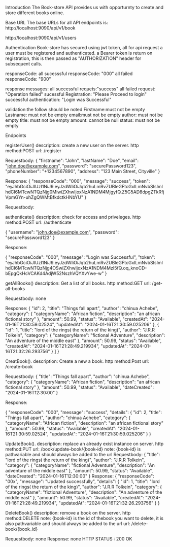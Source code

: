 Introduction
The Book-store API provides us with opporturnty to create and store different books online.

Base URL
The base URLs for all API endpoints is: 
http://localhost:9090/api/v1/book


http://localhost:9090/api/v1/users


Authentication
Book-store has secured using jwt token, all for api request a user must be registered and authenticated.
a Bearer token is return on registration, this is then passed as "AUTHORIZATION" header for subsequent calls.


responseCode:
all sucesssful responseCode: "000"
all failed responseCode: "900"

response messages:
all successful requets:"success"
all failed request: "Operation failed"
sucessful Registration: "Please Proceed to login"
successful authentication: "Login was Successful"



validation:the follow should be noted
Firstname:must not be empty
Lastname: must not be empty
email:must not be empty
author: must not be empty
title: must not be empty
amount: cannot be null
status: must not be empty


Endpoints

registerUser()
description: create a new user on the server.
http method:POST
url: /register

Requestbody:
{
  "firstname": "John",
  "lastName": "Doe",
  "email": "john.doe@example.com",
  "password": "securePassword123",
  "phoneNumber": "+1234567890",
  "address": "123 Main Street, Cityville"
}

Response:
{
    "responseCode": "000",
    "message": "success",
    "token": "eyJhbGciOiJIUzI1NiJ9.eyJzdWIiOiJqb2huLmRvZUBleGFtcGxlLmNvbSIsImlhdCI6MTcwNTQzNjg0MiwiZXhwIjoxNzA1NDM4MjgyfQ.Z5G5AD8dpgZTkRfjVpmGYn-uhZgQWMtBfkdctkHNbYU"
}


Requestbody:

authenticate()
description: check for access and priveleges.
http method:POST
url: /authenticate


{
    "username": "john.doe@example.com",
    "password": "securePassword123"
}

Response:

{
    "responseCode": "000",
    "message": "Login was Successful",
    "token": "eyJhbGciOiJIUzI1NiJ9.eyJzdWIiOiJqb2huLmRvZUBleGFtcGxlLmNvbSIsImlhdCI6MTcwNTQzNjg4OSwiZXhwIjoxNzA1NDM4MzI5fQ.oq_knoCD-bEpgQkHcVCAKd4AdjW52NszhVQYXvYwe-w"
}



getAllBooks()
description: Get a list of all books.
http method:GET 
url: /get-all-books

Requestbody: none

Response:
  {
            "id": 2,
            "title": "Things fall apart",
            "author": "chinua Achebe",
            "category": {
                "categoryName": "African fiction",
                "description": "an african fictional story"
            },
            "amount": 50.99,
            "status": "Available",
            "createdAt": "2024-01-16T21:30:59.02524",
            "updatedAt": "2024-01-16T21:30:59.025206"
        },
        {
            "id": 1,
            "title": "lord of the rings( the return of the king)",
            "author": "J.R.R Tolkein",
            "category": {
                "categoryName": "fictional Adventure",
                "description": "An adventure of the middle east"
            },
            "amount": 50.99,
            "status": "Available",
            "createdAt": "2024-01-16T21:28:49.219934",
            "updatedAt": "2024-01-16T21:32:26.293756"
        }
    ]
}

CreatBook().
description: Create a new a book.
http method:Post 
url: /create-book

Requestbody: 
{
    "title": "Things fall apart",
    "author": "chinua Achebe",
    "category": {
        "categoryName": "African fiction",
        "description": "an african fictional story"
    },
    "amount": 50.99,
    "status": "Available",
    "dateCreated": "2024-01-16T12:30:00"
}

Response:

{
    "responseCode": "000",
    "message": "success",
    "details": {
        "id": 2,
        "title": "Things fall apart",
        "author": "chinua Achebe",
        "category": {
            "categoryName": "African fiction",
            "description": "an african fictional story"
        },
        "amount": 50.99,
        "status": "Available",
        "createdAt": "2024-01-16T21:30:59.02524",
        "updatedAt": "2024-01-16T21:30:59.025206"
    }
}


UpdateBook().
description: replace an already exist instance on server.
http method:PUT 
url: /book/update-book/{book-id} 
note: {book-id} is pathvariable and should always be added to the url
Requestbody: 
{
    "title": "lord of the rings( the return of the king)",
    "author": "J.R.R Tolkein",
    "category": {
        "categoryName": "fictional Adventure",
        "description": "An adventure of the middle east"
    },
    "amount": 50.99,
    "status": "Available",
    "dateCreated": "2024-01-16T12:30:00"
}
Response:
{
    "responseCode": "00x",
    "message": "Updated successfully",
    "details": {
        "id": 1,
        "title": "lord of the rings( the return of the king)",
        "author": "J.R.R Tolkein",
        "category": {
            "categoryName": "fictional Adventure",
            "description": "An adventure of the middle east"
        },
        "amount": 50.99,
        "status": "Available",
        "createdAt": "2024-01-16T21:28:49.219934",
        "updatedAt": "2024-01-16T21:32:26.293756"
    }
}

DeleteBook()
description: remove a book on the server.
http method:DELETE
note: {book-id} is the id of thebook you want to delete, it is also pathvariable and should always be added to the url
url: /delete-book/{book_id}

Requestbody: none
Response: none 
HTTP STATUS : 200 OK






